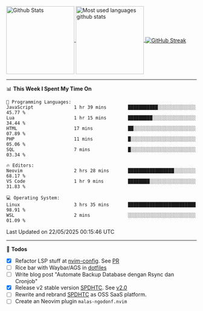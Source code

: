 <a href="https://github.com/anuraghazra/github-readme-stats">
  <img 
        height=180
        align="center" 
        src="https://github-readme-stats.vercel.app/api?username=rizkyilhampra&rank_icon=github&show_icons=true&theme=catppuccin_mocha&hide_border=true&include_all_commits=true&count_private=true&card_width=270" 
        alt="Github Stats" 
    />
</a>
<a href="https://github.com/anuraghazra/github-readme-stats">
  <img 
        height=180
        align="center" 
        src="https://github-readme-stats.vercel.app/api/top-langs/?username=rizkyilhampra&layout=compact&theme=catppuccin_mocha&hide_border=true&langs_count=8" 
        alt="Most used languages github stats" 
    />
</a>
<a href="https://git.io/streak-stats"><img src="https://streak-stats.demolab.com?user=rizkyilhampra&theme=catppuccin-mocha&hide_border=true" align="center" alt="GitHub Streak" /></a>

---

<!--START_SECTION:waka-->
📊 **This Week I Spent My Time On** 

```text
💬 Programming Languages: 
JavaScript               1 hr 39 mins        ███████████░░░░░░░░░░░░░░   45.77 % 
Lua                      1 hr 15 mins        █████████░░░░░░░░░░░░░░░░   34.44 % 
HTML                     17 mins             ██░░░░░░░░░░░░░░░░░░░░░░░   07.89 % 
PHP                      11 mins             █░░░░░░░░░░░░░░░░░░░░░░░░   05.06 % 
SQL                      7 mins              █░░░░░░░░░░░░░░░░░░░░░░░░   03.34 % 

🔥 Editors: 
Neovim                   2 hrs 28 mins       █████████████████░░░░░░░░   68.17 % 
VS Code                  1 hr 9 mins         ████████░░░░░░░░░░░░░░░░░   31.83 % 

💻 Operating System: 
Linux                    3 hrs 35 mins       █████████████████████████   98.91 % 
WSL                      2 mins              ░░░░░░░░░░░░░░░░░░░░░░░░░   01.09 % 
```


 Last Updated on 22/05/2025 00:15:46 UTC
<!--END_SECTION:waka-->

---

📒 **Todos**
<br>
- [x] Refactor LSP stuff at [nvim-config](https://github.com/rizkyilhampra/nvim-config). See [PR](https://github.com/rizkyilhampra/nvim-config/pull/9)
- [ ] Rice bar with Waybar/AGS in [dotfiles](https://github.com/rizkyilhampra/dotfiles)
- [ ] Write blog post "Automate Backup Database dengan Rsync dan Cronjob"
- [x] Release v2 stable version [SPDHTC](https://github.com/rizkyilhampra/spdhtc). See [v2.0](https://github.com/rizkyilhampra/spdhtc/releases/tag/v2.0)
- [ ] Rewrite and rebrand [SPDHTC](https://github.com/rizkyilhampra/spdhtc) as OSS SaaS platform.
- [ ] Create an Neovim plugin `malas-ngodonf.nvim`
